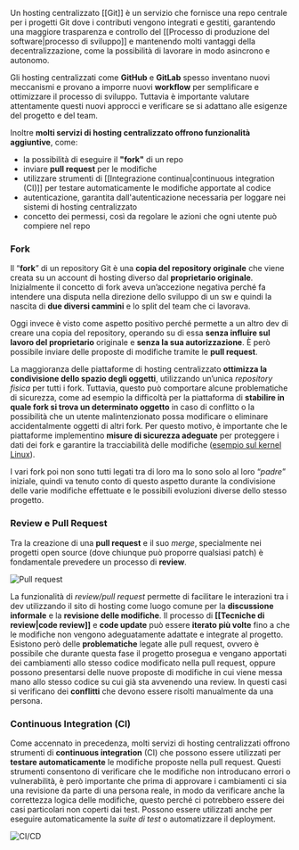 Un hosting centralizzato [[Git]] è un servizio che fornisce una repo centrale per i progetti Git dove i contributi vengono integrati e gestiti, garantendo una maggiore trasparenza e controllo del [[Processo di produzione del software|processo di sviluppo]] e mantenendo molti vantaggi della decentralizzazione, come la possibilità di lavorare in modo asincrono e autonomo.

Gli hosting centralizzati come **GitHub** e **GitLab** spesso inventano nuovi meccanismi e provano a imporre nuovi **workflow** per semplificare e ottimizzare il processo di sviluppo. Tuttavia è importante valutare attentamente questi nuovi approcci e verificare se si adattano alle esigenze del progetto e del team. 

Inoltre **molti servizi di hosting centralizzato offrono funzionalità aggiuntive**, come:
- la possibilità di eseguire il **"fork"** di un repo
- inviare **pull request** per le modifiche
- utilizzare strumenti di [[Integrazione continua|continuous integration (CI)]] per testare automaticamente le modifiche apportate al codice
- autenticazione, garantita dall'autenticazione necessaria per loggare nei sistemi di hosting centralizzato
- concetto dei permessi, così da regolare le azioni che ogni utente può compiere nel repo

### Fork

Il “**fork**” di un repository Git è una **copia del repository originale** che viene creata su un account di hosting diverso dal **proprietario originale**. Inizialmente il concetto di fork aveva un’accezione negativa perché fa intendere una disputa nella direzione dello sviluppo di un sw e quindi la nascita di **due diversi cammini** e lo split del team che ci lavorava.

Oggi invece è visto come aspetto positivo perché permette a un altro dev di creare una copia del repository, operando su di essa **senza influire sul lavoro del proprietario** originale e **senza la sua autorizzazione**. È però possibile inviare delle proposte di modifiche tramite le **pull request**.

La maggioranza delle piattaforme di hosting centralizzato **ottimizza la condivisione dello spazio degli oggetti**, utilizzando un’unica _repository fisica_ per tutti i fork. Tuttavia, questo può comportare alcune problematiche di sicurezza, come ad esempio la difficoltà per la piattaforma di **stabilire in quale fork si trova un determinato oggetto** in caso di conflitto o la possibilità che un utente malintenzionato possa modificare o eliminare accidentalmente oggetti di altri fork. Per questo motivo, è importante che le piattaforme implementino **misure di sicurezza adeguate** per proteggere i dati dei fork e garantire la tracciabilità delle modifiche ([esempio sul kernel Linux](https://github.com/torvalds/linux/commit/b4061a10fc29010a610ff2b5b20160d7335e69bf)).

I vari fork poi non sono tutti legati tra di loro ma lo sono solo al loro “_padre_” iniziale, quindi va tenuto conto di questo aspetto durante la condivisione delle varie modifiche effettuate e le possibili evoluzioni diverse dello stesso progetto.

### Review e Pull Request

Tra la creazione di una **pull request** e il suo _merge_, specialmente nei progetti open source (dove chiunque può proporre qualsiasi patch) è fondamentale prevedere un processo di **review**.

![Pull request](https://marcobuster.github.io/sweng/assets/06_pull-request.png)

La funzionalità di _review/pull request_ permette di facilitare le interazioni tra i dev utilizzando il sito di hosting come luogo comune per la **discussione informale** e la **revisione delle modifiche**. Il processo di **[[Tecniche di review|code review]]** e **code update** può essere **iterato più volte** fino a che le modifiche non vengono adeguatamente adattate e integrate al progetto. 
Esistono però delle **problematiche** legate alle pull request, ovvero è possibile che durante questa fase il progetto prosegua e vengano apportati dei cambiamenti allo stesso codice modificato nella pull request, oppure possono presentarsi delle nuove proposte di modifiche in cui viene messa mano allo stesso codice su cui già sta avvenendo una review. In questi casi si verificano dei **conflitti** che devono essere risolti manualmente da una persona.

### Continuous Integration (CI)

Come accennato in precedenza, molti servizi di hosting centralizzati offrono strumenti di **continuous integration** (CI) che possono essere utilizzati per **testare automaticamente** le modifiche proposte nella pull request. 
Questi strumenti consentono di verificare che le modifiche non introducano errori o vulnerabilità, è però importante che prima di approvare i cambiamenti ci sia una revisione da parte di una persona reale, in modo da verificare anche la correttezza logica delle modifiche, questo perché ci potrebbero essere dei casi particolari non coperti dai test. 
Possono essere utilizzati anche per eseguire automaticamente la _suite di test_ o automatizzare il deployment.

![CI/CD](https://marcobuster.github.io/sweng/assets/06_ci-cd.png)